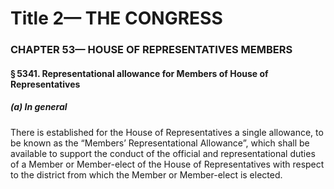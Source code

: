 
# Title 2— THE CONGRESS
### CHAPTER 53— HOUSE OF REPRESENTATIVES MEMBERS
#### § 5341. Representational allowance for Members of House of Representatives
##### (a) In general

There is established for the House of Representatives a single allowance, to be known as the “Members’ Representational Allowance”, which shall be available to support the conduct of the official and representational duties of a Member or Member-elect of the House of Representatives with respect to the district from which the Member or Member-elect is elected.
